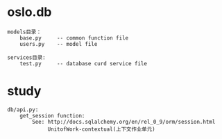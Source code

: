 # oslo.db

    models目录：
        base.py     -- common function file
        users.py    -- model file

    services目录:
        test.py     -- database curd service file

# study

    db/api.py:
        get_session function:
            See: http://docs.sqlalchemy.org/en/rel_0_9/orm/session.html
                 UnitofWork-contextual(上下文作业单元)
